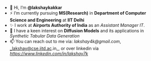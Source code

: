 - 👋 Hi, I’m **@lakshaykakkar**
- ⚡ I’m currently pursuing **MS(Research)** in **Department of Computer Science and Engineering** at **IIT Delhi**
- ✨ I work at **Airports Authority of India** as an _Assistant Manager IT_.
- 👀 I have a keen interest on **Diffusion Models** and its applications in _Synthetic Tabular Data Generation_
- 📫 You can reach out to me via: _lakshay4k@gmail.com_, _lakshay@cse.iitd.ac.in_, or over linkedin via _https://www.linkedin.com/in/lakshay7k_
<!--
- 😄 Pronouns: ...
- ⚡ Fun fact: ...
>!--
<!---
lakshaykakkar/lakshaykakkar is a ✨ special ✨ repository because its `README.md` (this file) appears on your GitHub profile.
You can click the Preview link to take a look at your changes.
--->

